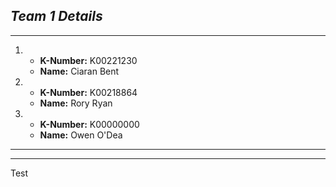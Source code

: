 ## *Team 1 Details*
---
1.  * **K-Number:**	K00221230
    * **Name:**		Ciaran Bent

2.  * **K-Number:**	K00218864
    * **Name:**		Rory Ryan

3.  * **K-Number:**	K00000000
    * **Name:**		Owen O'Dea
	
---
---
Test
